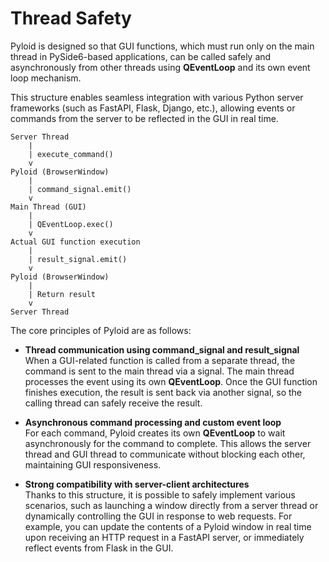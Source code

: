 # Thread Safety

Pyloid is designed so that GUI functions, which must run only on the main thread in PySide6-based applications, can be called safely and asynchronously from other threads using **QEventLoop** and its own event loop mechanism.

This structure enables seamless integration with various Python server frameworks (such as FastAPI, Flask, Django, etc.), allowing events or commands from the server to be reflected in the GUI in real time.

```text
Server Thread
    |
    | execute_command()
    v
Pyloid (BrowserWindow)
    |
    | command_signal.emit()
    v
Main Thread (GUI)
    |
    | QEventLoop.exec()
    v
Actual GUI function execution
    |
    | result_signal.emit()
    v
Pyloid (BrowserWindow)
    |
    | Return result
    v
Server Thread
```

The core principles of Pyloid are as follows:

- **Thread communication using command_signal and result_signal**  
  When a GUI-related function is called from a separate thread, the command is sent to the main thread via a signal. The main thread processes the event using its own **QEventLoop**. Once the GUI function finishes execution, the result is sent back via another signal, so the calling thread can safely receive the result.

- **Asynchronous command processing and custom event loop**  
  For each command, Pyloid creates its own **QEventLoop** to wait asynchronously for the command to complete. This allows the server thread and GUI thread to communicate without blocking each other, maintaining GUI responsiveness.

- **Strong compatibility with server-client architectures**  
  Thanks to this structure, it is possible to safely implement various scenarios, such as launching a window directly from a server thread or dynamically controlling the GUI in response to web requests. For example, you can update the contents of a Pyloid window in real time upon receiving an HTTP request in a FastAPI server, or immediately reflect events from Flask in the GUI.
